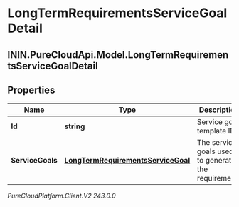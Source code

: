 # LongTermRequirementsServiceGoalDetail

## ININ.PureCloudApi.Model.LongTermRequirementsServiceGoalDetail

## Properties

|Name | Type | Description | Notes|
|------------ | ------------- | ------------- | -------------|
| **Id** | **string** | Service goal template ID | |
| **ServiceGoals** | [**LongTermRequirementsServiceGoal**](LongTermRequirementsServiceGoal) | The service goals used to generate the requirements  | |



_PureCloudPlatform.Client.V2 243.0.0_

